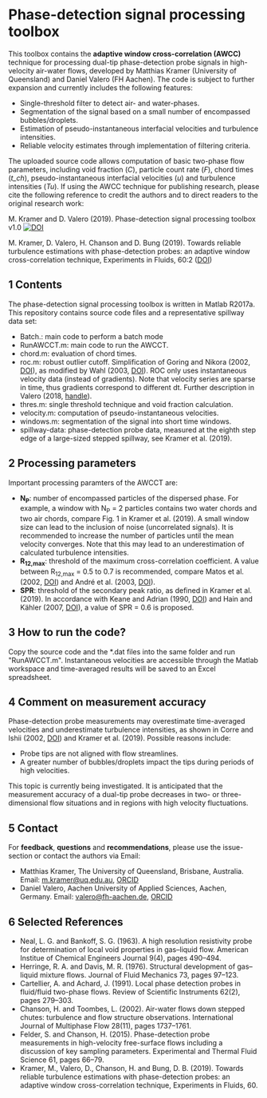 Phase-detection signal processing toolbox
=========================================

This toolbox contains the **adaptive window cross-correlation (AWCC)** technique for processing dual-tip phase-detection probe signals in high-velocity air-water flows, developed by Matthias Kramer (University of Queensland) and Daniel Valero (FH Aachen). The code is subject to further expansion and currently includes the following features:

- Single-threshold filter to detect air- and water-phases.
- Segmentation of the signal based on a small number of encompassed bubbles/droplets.
- Estimation of pseudo-instantaneous interfacial velocities and turbulence intensities.
- Reliable velocity estimates through implementation of filtering criteria.

The uploaded source code allows computation of basic two-phase flow parameters, including void fraction (*C*), particle count rate (*F*), chord times (*t_ch*), pseudo-instantaneous interfacial velocities (*u*) and turbulence intensities (*Tu*). If using the AWCC technique for publishing research, please cite the following reference to credit the authors and to direct readers to the original research work:

M. Kramer and D. Valero (2019). Phase-detection signal processing toolbox v1.0  [![DOI](https://zenodo.org/badge/160460025.svg)](https://zenodo.org/badge/latestdoi/160460025)

M. Kramer, D. Valero, H. Chanson and D. Bung (2019). Towards reliable turbulence estimations with phase-detection probes: an adaptive window cross-correlation technique, Experiments in Fluids, 60:2 ([DOI](https://doi.org/10.1007/s00348-018-2650-9))

1 Contents
----------
The phase-detection signal processing toolbox is written in Matlab R2017a. This repository contains source code files and a representative spillway data set:
- Batch.: main code to perform a batch mode
- RunAWCCT.m: main code to run the AWCCT.
- chord.m: evaluation of chord times.
- roc.m: robust outlier cutoff. Simplification of Goring and Nikora (2002, [DOI](https://doi.org/10.1061/(ASCE)0733-9429(2002)128:1(117))), as modified by Wahl (2003, [DOI](https://doi.org/10.1061/(ASCE)0733-9429(2003)129:6(484))). ROC only uses instantaneous velocity data (instead of gradients). Note that velocity series are sparse in time, thus gradients correspond to different dt. Further description in Valero (2018, [handle](https://orbi.uliege.be/handle/2268/229191)).
- thres.m: single threshold technique and void fraction calculation.
- velocity.m: computation of pseudo-instantaneous velocities. 
- windows.m: segmentation of the signal into short time windows.
- spillway-data: phase-detection probe data, measured at the eighth step edge of a large-sized stepped spillway, see Kramer et al. (2019).


2 Processing parameters
------------------------
Important processing paramters of the AWCCT are:
- **N<sub>P</sub>**: number of encompassed particles of the dispersed phase. For example, a window with 
N<sub>P</sub> = 2 particles contains two water chords and two air chords, compare Fig. 1 in Kramer et al. (2019). A small window size can lead to the inclusion of noise (uncorrelated signals). It is recommended to increase the number of particles until the mean velocity converges. Note that this may lead to an underestimation of calculated turbulence intensities.
- **R<sub>12,max</sub>**: threshold of the maximum cross-correlation coefficient. A value between R<sub>12,max</sub> = 0.5 to 0.7 is recommended, compare Matos et al. (2002, [DOI](https://doi.org/10.1061/40655(2002)58)) and André et al. (2003, [DOI](https://doi.org/10.1061/(ASCE)0733-9429(2005)131:5(423))). 
- **SPR**: threshold of the secondary peak ratio, as defined in Kramer et al. (2019). In accordance with Keane and Adrian (1990, [DOI](https://doi.org/10.1088/0957-0233/1/11/013)) and Hain and Kähler (2007, [DOI](https://doi.org/10.1007/s00348-007-0266-6)), a value of SPR = 0.6 is proposed.

3 How to run the code?
----------------------
Copy the source code and the *.dat files into the same folder and run "RunAWCCT.m". Instantaneous velocities are accessible through the Matlab workspace and time-averaged results will be saved to an Excel spreadsheet.

4 Comment on measurement accuracy
----------------------------------
Phase-detection probe measurements may overestimate time-averaged velocities and underestimate turbulence intensities, as shown in     Corre and Ishii (2002, [DOI](https://doi.org/10.1016/S0029-5493(02)00130-9)) and Kramer et al. (2019). Possible reasons include:
- Probe tips are not aligned with flow streamlines.
- A greater number of bubbles/droplets impact the tips during periods of high velocities. 

This topic is currently being investigated. It is anticipated that the measurement accuracy of a dual-tip probe decreases in two- or three-dimensional flow situations and in regions with high velocity fluctuations. 

5 Contact
----------
For **feedback**, **questions** and **recommendations**, please use the issue-section or contact the authors via Email:

- Matthias Kramer, The University of Queensland, Brisbane, Australia. Email: m.kramer@uq.edu.au, [ORCID](https://orcid.org/0000-0001-5673-2751)
- Daniel Valero, Aachen University of Applied Sciences, Aachen, Germany. Email: valero@fh-aachen.de, [ORCID](http://orcid.org/0000-0002-7127-7547)

6 Selected References
---------------------
- Neal, L. G. and Bankoff, S. G. (1963). A high resolution resistivity probe for determination of local void properties in gas–liquid flow. American Institue of Chemical Engineers Journal 9(4), pages 490–494.
- Herringe, R. A. and Davis, M. R. (1976). Structural development of gas–liquid mixture flows. Journal of Fluid Mechanics 73, pages 97–123.
- Cartellier, A. and Achard, J. (1991). Local phase detection probes in fluid/fluid two-phase flows. Review of Scientific Instruments 62(2), pages 279–303.
- Chanson, H. and Toombes, L. (2002). Air-water flows down stepped chutes: turbulence and flow structure observations. International Journal of Multiphase Flow 28(11), pages 1737–1761.
- Felder, S. and Chanson, H. (2015). Phase-detection probe measurements in high-velocity free-surface flows including a discussion of key
sampling parameters. Experimental and Thermal Fluid Science 61, pages 66–79.
- Kramer, M., Valero, D., Chanson, H. and Bung, D. B. (2019). Towards reliable turbulence estimations with phase-detection probes: an adaptive window cross-correlation technique, Experiments in Fluids, 60.

